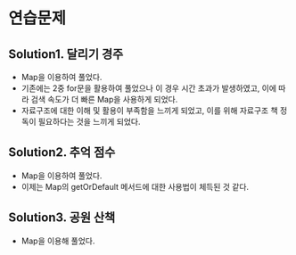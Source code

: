 # 연습문제

## Solution1. 달리기 경주

- Map을 이용하여 풀었다.
- 기존에는 2중 for문을 활용하여 풀었으나 이 경우 시간 초과가 발생하였고, 이에 따라 검색 속도가 더 빠른 Map을 사용하게 되었다.
- 자료구조에 대한 이해 및 활용이 부족함을 느끼게 되었고, 이를 위해 자료구조 책 정독이 필요하다는 것을 느끼게 되었다.

## Solution2. 추억 점수

- Map을 이용하여 풀었다.
- 이제는 Map의 getOrDefault 메서드에 대한 사용법이 체득된 것 같다.

## Solution3. 공원 산책

- Map을 이용해 풀었다.
